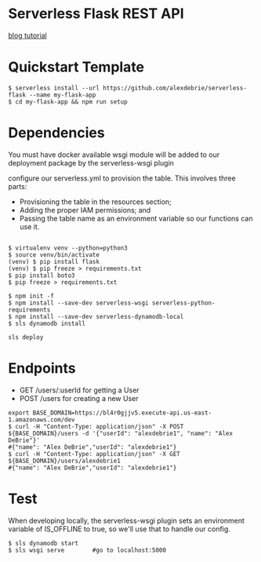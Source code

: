 # Serverless Flask REST API

[blog tutorial](https://serverless.com/blog/flask-python-rest-api-serverless-lambda-dynamodb/)

# Quickstart Template

```
$ serverless install --url https://github.com/alexdebrie/serverless-flask --name my-flask-app
$ cd my-flask-app && npm run setup
```



# Dependencies

You must have docker available
wsgi module will be added to our deployment package by the serverless-wsgi plugin

configure our serverless.yml to provision the table. This involves three parts:
* Provisioning the table in the resources section;
* Adding the proper IAM permissions; and
* Passing the table name as an environment variable so our functions can use it.


```

$ virtualenv venv --python=python3
$ source venv/bin/activate
(venv) $ pip install flask
(venv) $ pip freeze > requirements.txt
$ pip install boto3
$ pip freeze > requirements.txt
```


```
$ npm init -f
$ npm install --save-dev serverless-wsgi serverless-python-requirements
$ npm install --save-dev serverless-dynamodb-local
$ sls dynamodb install
```


```
sls deploy
```




# Endpoints
* GET /users/:userId for getting a User
* POST /users for creating a new User

```
export BASE_DOMAIN=https://bl4r0gjjv5.execute-api.us-east-1.amazonaws.com/dev
$ curl -H "Content-Type: application/json" -X POST ${BASE_DOMAIN}/users -d '{"userId": "alexdebrie1", "name": "Alex DeBrie"}'
#{"name": "Alex DeBrie","userId": "alexdebrie1"}
$ curl -H "Content-Type: application/json" -X GET ${BASE_DOMAIN}/users/alexdebrie1
#{"name": "Alex DeBrie","userId": "alexdebrie1"}
```


# Test

When developing locally, the serverless-wsgi plugin sets an environment variable of IS_OFFLINE to true, so we'll use that to handle our config. 
```
$ sls dynamodb start
$ sls wsgi serve		#go to localhost:5000
```

